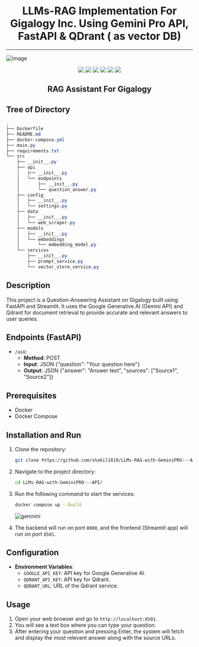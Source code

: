 <h1 align="center">LLMs-RAG Implementation For Gigalogy Inc. Using Gemini Pro API, FastAPI & QDrant ( as vector DB)</h1>

---

![image](https://github.com/shakil1819/LLMs-RAG-with-GeminiPRO---API/assets/58840439/89256076-3ce2-4e7a-ac78-36fefcdf6d72)
<p align="center">
<img src="https://img.shields.io/badge/FastAPI-009688?style=for-the-badge&logo=fastapi&logoColor=white" />
<img src="https://img.shields.io/badge/Streamlit-FF4B4B?style=for-the-badge&logo=streamlit&logoColor=white" />
<img src="https://img.shields.io/badge/Google%20Generative%20AI-4285F4?style=for-the-badge&logo=google&logoColor=white" />
<img src="https://img.shields.io/badge/QDrant-FF6F61?style=for-the-badge&logo=qdrant&logoColor=white" />
<img src="https://img.shields.io/badge/Docker-2496ED?style=for-the-badge&logo=docker&logoColor=white" />
<img src="https://img.shields.io/badge/Python-3776AB?style=for-the-badge&logo=python&logoColor=white" />
</p>
<h2 align="center">RAG Assistant For Gigalogy</h2

---

## Tree of Directory
```CSS
.
├── Dockerfile
├── README.md
├── docker-compose.yml
├── main.py
├── requirements.txt
└── src
    ├── __init__.py
    ├── api
    │   ├── __init__.py
    │   └── endpoints
    │       ├── __init__.py
    │       └── question_answer.py
    ├── config
    │   ├── __init__.py
    │   └── settings.py
    ├── data
    │   ├── __init__.py
    │   └── web_scraper.py
    ├── models
    │   ├── __init__.py
    │   └── embeddings
    │       └── embedding_model.py
    └── services
        ├── __init__.py
        ├── prompt_service.py
        └── vector_store_service.py
```

## Description
This project is a Question-Answering Assistant on Gigalogy built using FastAPI and Streamlit. It uses the Google Generative AI (Gemini API) and Qdrant for document retrieval to provide accurate and relevant answers to user queries.

## Endpoints (FastAPI)
- `/ask`: 
    - **Method**: POST
    - **Input**: JSON {"question": "Your question here"}
    - **Output**: JSON {"answer": "Answer text", "sources": ["Source1", "Source2"]}

## Prerequisites
- Docker
- Docker Compose

## Installation and Run
1. Clone the repository:
    ```bash
    git clone https://github.com/shakil1819/LLMs-RAG-with-GeminiPRO---API.git
    ```
2. Navigate to the project directory:
    ```bash
    cd LLMs-RAG-with-GeminiPRO---API/
    ```
3. Run the following command to start the services:
    ```bash
    docker compose up --build
    ```
    ![gemnini](https://github.com/shakil1819/LLMs-RAG-with-GeminiPRO---API/assets/58840439/e49f73fc-080d-4c53-bee9-5fc24cc53d0e)

4. The backend will run on port `8000`, and the frontend (Streamlit app) will run on port `8501`.

## Configuration
- **Environment Variables**:
    - `GOOGLE_API_KEY`: API key for Google Generative AI.
    - `QDRANT_API_KEY`: API key for Qdrant.
    - `QDRANT_URL`: URL of the Qdrant service.
    

## Usage
1. Open your web browser and go to `http://localhost:8501`.
2. You will see a text box where you can type your question.
3. After entering your question and pressing Enter, the system will fetch and display the most relevant answer along with the source URLs.

